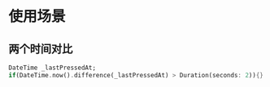 
# 使用场景

## 两个时间对比

```dart
DateTime _lastPressedAt;
if(DateTime.now().difference(_lastPressedAt) > Duration(seconds: 2)){}
```